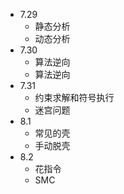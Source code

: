  - 7.29
	- 静态分析
	- 动态分析
- 7.30
	- 算法逆向
	- 算法逆向
- 7.31
	- 约束求解和符号执行
	- 迷宫问题
- 8.1
	- 常见的壳
	- 手动脱壳
- 8.2
	- 花指令
	- SMC
